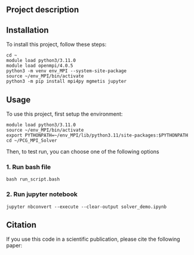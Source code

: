 ## Project description


## Installation
To install this project, follow these steps:

```shell
cd ~
module load python3/3.11.0
module load openmpi/4.0.5
python3 -m venv env_MPI --system-site-package
source ~/env_MPI/bin/activate
python3 -m pip install mpi4py mgmetis jupyter
```

## Usage
To use this project, first setup the environment:
```shell
module load python3/3.11.0
source ~/env_MPI/bin/activate
export PYTHONPATH=~/env_MPI/lib/python3.11/site-packages:$PYTHONPATH
cd ~/PCG_MPI_Solver
```
Then, to test run, you can choose one of the following options
### 1. Run bash file
```shell
bash run_script.bash
```

### 2. Run jupyter notebook
```shell
jupyter nbconvert --execute --clear-output solver_demo.ipynb
```

## Citation
If you use this code in a scientific publication, please cite the following paper:
